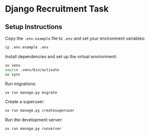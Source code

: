 # Django Recruitment Task

## Setup Instructions

Copy the `.env.example` file to `.env` and set your environment variables:

```bash
cp .env.example .env
```

Install dependencies and set up the virtual environment:

```bash
uv venv
source .venv/bin/activate
uv sync
```

Run migrations:

```bash
uv run manage.py migrate
```

Create a superuser:

```bash
uv run manage.py createsuperuser
```

Run the development server:

```bash
uv run manage.py runserver
```
